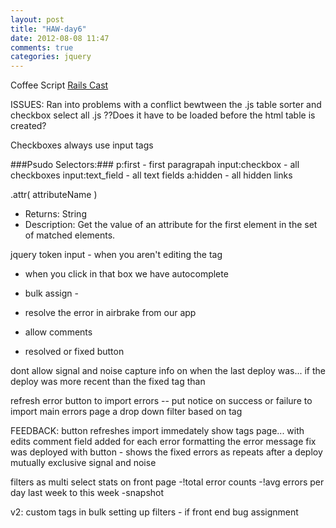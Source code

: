 ```yaml
---
layout: post
title: "HAW-day6"
date: 2012-08-08 11:47
comments: true
categories: jquery
---
```


Coffee Script
[Rails Cast](http://railscasts.com/episodes/267-coffeescript-basics)

ISSUES:
Ran into problems with a conflict bewtween the .js table sorter and checkbox select all .js
??Does it have to be loaded before the html table is created?

Checkboxes always use input tags

###Psudo Selectors:###
p:first - first paragrapah
input:checkbox - all checkboxes
input:text_field - all text fields
a:hidden - all hidden links


.attr( attributeName ) 
- Returns: String
- Description: Get the value of an attribute for the first element in the set of matched elements.


jquery token input - when you aren't editing the tag
- when you click in that box we have autocomplete
- bulk assign - 

- resolve the error in airbrake from our app
- allow comments
- resolved or fixed button

dont allow signal and noise
capture info on when the last deploy was...
if the deploy was more recent than the fixed tag than 

refresh error button to import errors -- put notice on success or failure to import
main errors page a drop down filter based on tag


FEEDBACK:
button refreshes import immedately
show tags page... with edits
comment field added for each error
formatting the error message
fix was deployed with button - shows the fixed errors as repeats after a deploy
mutually exclusive signal and noise

filters as multi select
stats on front page
-!total error counts
-!avg errors per day
last week to this week -snapshot

v2:
custom tags in bulk
setting up filters - if front end bug assignment